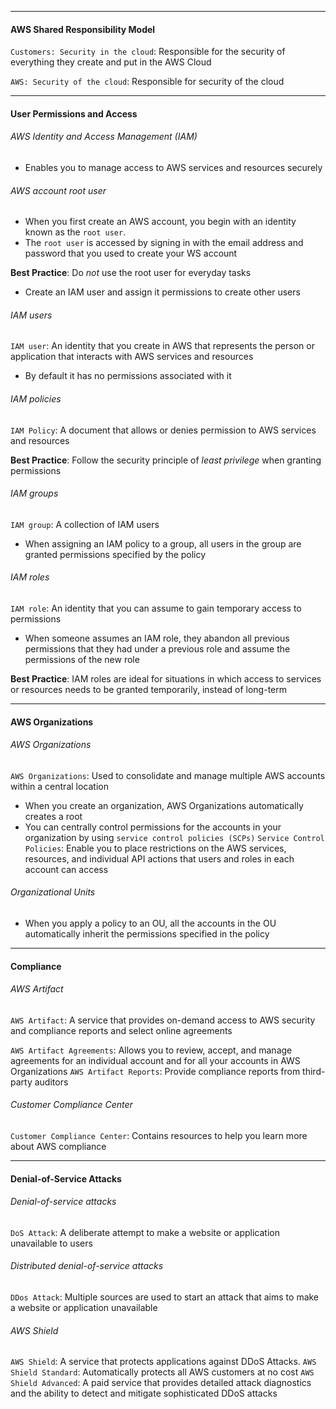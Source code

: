 *** 
#### AWS Shared Responsibility Model
`Customers: Security in the cloud`: Responsible for the security of everything they create and put in the AWS Cloud

`AWS: Security of the cloud`: Responsible for security of the cloud

***
#### User Permissions and Access

###### AWS Identity and Access Management (IAM)
* Enables you to manage access to AWS services and resources securely
###### AWS account root user
* When you first create an AWS account, you begin with an identity known as the `root user`.
* The `root user` is accessed by signing in with the email address and password that you used to create your WS account

**Best Practice**: Do *not* use the root user for everyday tasks
* Create an IAM user and assign it permissions to create other users
###### IAM users
`IAM user`: An identity that you create in AWS that represents the person or application that interacts with AWS services and resources
* By default it has no permissions associated with it
###### IAM policies
`IAM Policy`: A document that allows or denies permission to AWS services and resources

**Best Practice**: Follow the security principle of *least privilege* when granting permissions
###### IAM groups
`IAM group`: A collection of IAM users
* When assigning an IAM policy to a group, all users in the group are granted permissions specified by the policy
###### IAM roles
`IAM role`: An identity that you can assume to gain temporary access to permissions
* When someone assumes an IAM role, they abandon all previous permissions that they had under a previous role and assume the permissions of the new role

**Best Practice**: IAM roles are ideal for situations in which access to services or resources needs to be granted temporarily, instead of long-term

***
#### AWS Organizations
###### AWS Organizations
`AWS Organizations`: Used to consolidate and manage multiple AWS accounts within a central location
* When you create an organization, AWS Organizations automatically creates a root
* You can centrally control permissions for the accounts in your organization by using `service control policies (SCPs)`
`Service Control Policies`: Enable you to place restrictions on the AWS services, resources, and individual API actions that users and roles in each account can access

###### Organizational Units
* When you apply a policy to an OU, all the accounts in the OU automatically inherit the permissions specified in the policy

***
#### Compliance
###### AWS Artifact
`AWS Artifact`: A service that provides on-demand access to AWS security and compliance reports and select online agreements

`AWS Artifact Agreements`: Allows you to review, accept, and manage agreements for an individual account and for all your accounts in AWS Organizations
`AWS Artifact Reports`: Provide compliance reports from third-party auditors

###### Customer Compliance Center
`Customer Compliance Center`: Contains resources to help you learn more about AWS compliance

***

#### Denial-of-Service Attacks
###### Denial-of-service attacks
`DoS Attack`: A deliberate attempt to make a website or application unavailable to users

###### Distributed denial-of-service attacks
`DDos Attack`: Multiple sources are used to start an attack that aims to make a website or application unavailable

###### AWS Shield
`AWS Shield`: A service that protects applications against DDoS Attacks. 
`AWS Shield Standard`: Automatically protects all AWS customers at no cost
`AWS Shield Advanced`: A paid service that provides detailed attack diagnostics and the ability to detect and mitigate sophisticated DDoS attacks